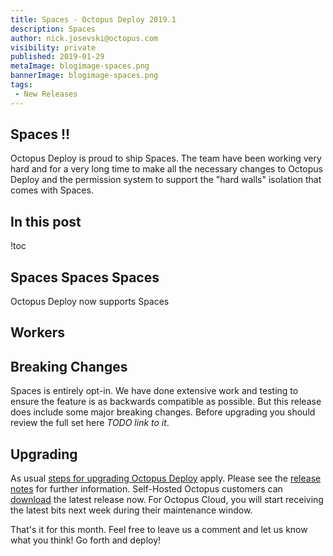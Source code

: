 ```yaml
---
title: Spaces - Octopus Deploy 2019.1
description: Spaces
author: nick.josevski@octopus.com
visibility: private
published: 2019-01-29
metaImage: blogimage-spaces.png
bannerImage: blogimage-spaces.png
tags:
 - New Releases
---
```



## Spaces !!

Octopus Deploy is proud to ship Spaces. The team have been working very hard and for a very long time to make all the necessary changes to Octopus Deploy and the permission system to support the "hard walls" isolation that comes with Spaces.


## In this post

!toc

## Spaces Spaces Spaces

Octopus Deploy now supports Spaces

## Workers

## Breaking Changes

Spaces is entirely opt-in. We have done extensive work and testing to ensure the feature is as backwards compatible as possible. But this release does include some major breaking changes. Before upgrading you should review the full set here *TODO link to it*.

## Upgrading

As usual [steps for upgrading Octopus Deploy](https://octopus.com/docs/administration/upgrading) apply. Please see the [release notes](https://octopus.com/downloads/compare?to=2019.1.0) for further information. Self-Hosted Octopus customers can [download](https://octopus.com/downloads/2019.1.0) the latest release now. For Octopus Cloud, you will start receiving the latest bits next week during their maintenance window.

That's it for this month. Feel free to leave us a comment and let us know what you think! Go forth and deploy!
